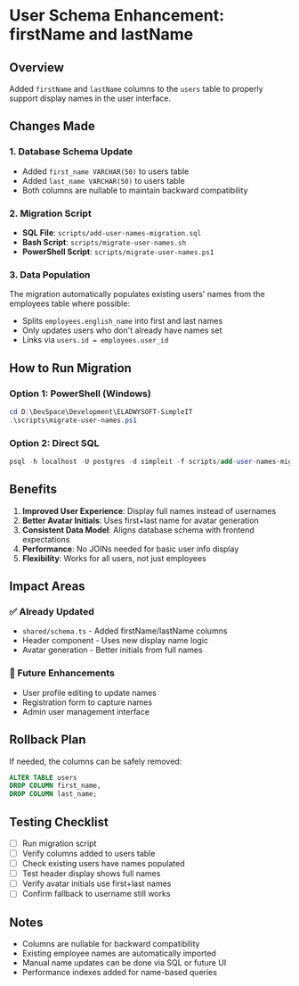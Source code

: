 # User Schema Enhancement: firstName and lastName

## Overview
Added `firstName` and `lastName` columns to the `users` table to properly support display names in the user interface.

## Changes Made

### 1. Database Schema Update
- Added `first_name VARCHAR(50)` to users table
- Added `last_name VARCHAR(50)` to users table
- Both columns are nullable to maintain backward compatibility

### 2. Migration Script
- **SQL File**: `scripts/add-user-names-migration.sql`
- **Bash Script**: `scripts/migrate-user-names.sh`
- **PowerShell Script**: `scripts/migrate-user-names.ps1`

### 3. Data Population
The migration automatically populates existing users' names from the employees table where possible:
- Splits `employees.english_name` into first and last names
- Only updates users who don't already have names set
- Links via `users.id = employees.user_id`

## How to Run Migration

### Option 1: PowerShell (Windows)
```powershell
cd D:\DevSpace\Development\ELADWYSOFT-SimpleIT
.\scripts\migrate-user-names.ps1
```

### Option 2: Direct SQL
```sql
psql -h localhost -U postgres -d simpleit -f scripts/add-user-names-migration.sql
```

## Benefits

1. **Improved User Experience**: Display full names instead of usernames
2. **Better Avatar Initials**: Uses first+last name for avatar generation
3. **Consistent Data Model**: Aligns database schema with frontend expectations
4. **Performance**: No JOINs needed for basic user info display
5. **Flexibility**: Works for all users, not just employees

## Impact Areas

### ✅ Already Updated
- `shared/schema.ts` - Added firstName/lastName columns
- Header component - Uses new display name logic
- Avatar generation - Better initials from full names

### 🔄 Future Enhancements
- User profile editing to update names
- Registration form to capture names
- Admin user management interface

## Rollback Plan
If needed, the columns can be safely removed:
```sql
ALTER TABLE users 
DROP COLUMN first_name,
DROP COLUMN last_name;
```

## Testing Checklist
- [ ] Run migration script
- [ ] Verify columns added to users table
- [ ] Check existing users have names populated
- [ ] Test header display shows full names
- [ ] Verify avatar initials use first+last names
- [ ] Confirm fallback to username still works

## Notes
- Columns are nullable for backward compatibility
- Existing employee names are automatically imported
- Manual name updates can be done via SQL or future UI
- Performance indexes added for name-based queries